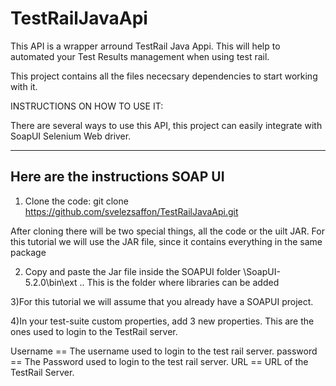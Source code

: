 # TestRailJavaApi

This API is a wrapper arround TestRail Java Appi. This will help to automated your Test Results management when using test rail.

This project contains all the files nececsary dependencies to start working with it.


INSTRUCTIONS ON HOW TO USE IT:

There are several ways to use this API, this project can easily integrate with SoapUI Selenium Web driver.

---

## Here are the instructions SOAP UI

1) Clone the code:
git clone https://github.com/svelezsaffon/TestRailJavaApi.git

After cloning there will be two special things, all the code or the uilt JAR. For this tutorial we will use the JAR file, since it contains everything in the same package

2) Copy and paste the Jar file inside the SOAPUI folder \SoapUI-5.2.0\bin\ext .. This is the folder where libraries can be added

3)For this tutorial we will assume that you already have a SOAPUI project.

4)In your test-suite custom properties, add 3 new properties. This are the ones used to login to the TestRail server.

Username == The username used to login to the test rail server.
password == The Password used to login to the test rail server.
URL      == URL of the TestRail Server.

